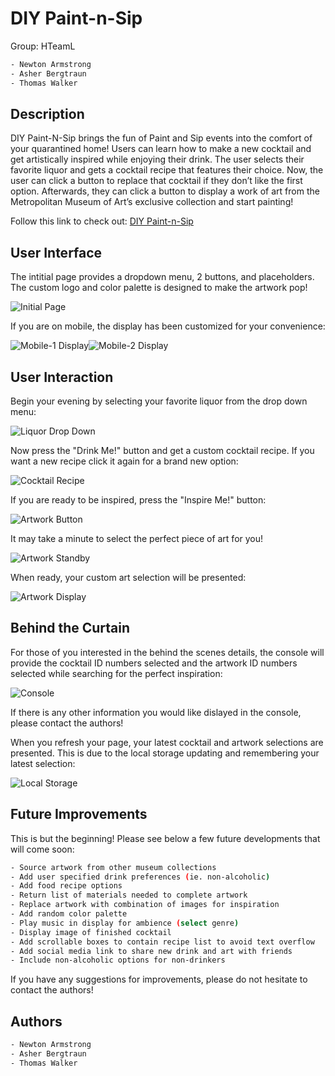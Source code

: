 # DIY Paint-n-Sip

Group: HTeamL

```bash
- Newton Armstrong
- Asher Bergtraun
- Thomas Walker
```

## Description

DIY Paint-N-Sip brings the fun of Paint and Sip events into the comfort of your quarantined home! Users can learn how to make a new cocktail and get artistically inspired while enjoying their drink. The user selects their favorite liquor and gets a cocktail recipe that features their choice. Now, the user can click a button to replace that cocktail if they don’t like the first option. Afterwards, they can click a button to display a work of art from the Metropolitan Museum of Art’s exclusive collection and start painting!

Follow this link to check out:
[DIY Paint-n-Sip](https://twalker7.github.io/HTeamL-Project/)

## User Interface

The intitial page provides a dropdown menu, 2 buttons, and placeholders. 
The custom logo and color palette is designed to make the artwork pop!

![Initial Page](assets/images/read-me-img-01.png)

If you are on mobile, the display has been customized for your convenience:

![Mobile-1 Display](assets/images/read-me-img-09.png)![Mobile-2 Display](assets/images/read-me-img-10.png)

## User Interaction

Begin your evening by selecting your favorite liquor from the drop down menu:

![Liquor Drop Down](assets/images/read-me-img-02.png)

Now press the "Drink Me!" button and get a custom cocktail recipe. If you want a new recipe click it again for a brand new option:

![Cocktail Recipe](assets/images/read-me-img-03.png)

If you are ready to be inspired, press the "Inspire Me!" button:

![Artwork Button](assets/images/read-me-img-04.png)

It may take a minute to select the perfect piece of art for you!

![Artwork Standby](assets/images/read-me-img-05.png)

When ready, your custom art selection will be presented:

![Artwork Display](assets/images/read-me-img-06.png)

## Behind the Curtain

For those of you interested in the behind the scenes details, the console will provide the cocktail ID numbers selected and the artwork ID numbers selected while searching for the perfect inspiration:

![Console](assets/images/read-me-img-07.png)

If there is any other information you would like dislayed in the console, please contact the authors!

When you refresh your page, your latest cocktail and artwork selections are presented. This is due to the local storage updating and remembering your latest selection:

![Local Storage](assets/images/read-me-img-09.png)

## Future Improvements

This is but the beginning!
Please see below a few future developments that will come soon:

```bash
- Source artwork from other museum collections
- Add user specified drink preferences (ie. non-alcoholic)
- Add food recipe options
- Return list of materials needed to complete artwork
- Replace artwork with combination of images for inspiration
- Add random color palette
- Play music in display for ambience (select genre)
- Display image of finished cocktail
- Add scrollable boxes to contain recipe list to avoid text overflow
- Add social media link to share new drink and art with friends
- Include non-alcoholic options for non-drinkers 
```
If you have any suggestions for improvements, please do not hesitate to contact the authors!

## Authors

```bash
- Newton Armstrong
- Asher Bergtraun
- Thomas Walker
```